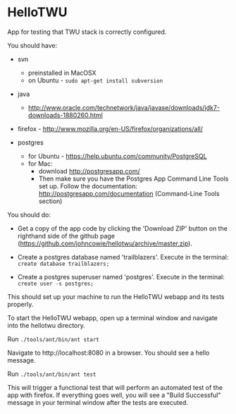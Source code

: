 HelloTWU
========

App for testing that TWU stack is correctly configured.

You should have:

* svn
    * preinstalled in MacOSX
     * on Ubuntu - ```sudo apt-get install subversion```
* java
     * http://www.oracle.com/technetwork/java/javase/downloads/jdk7-downloads-1880260.html
* firefox - http://www.mozilla.org/en-US/firefox/organizations/all/

* postgres
     * for Ubuntu - https://help.ubuntu.com/community/PostgreSQL
     * for Mac:
       * download http://postgresapp.com/
       * Then make sure you have the Postgres App Command Line Tools set up. Follow the documentation: http://postgresapp.com/documentation (Command-Line Tools section)

You should do:

* Get a copy of the app code by clicking the 'Download ZIP' button on the righthand side of the github page (https://github.com/johncowie/hellotwu/archive/master.zip).

* Create a postgres database named 'trailblazers'. Execute in the terminal:
  ```create database trailblazers;```
  
* Create a postgres superuser named 'postgres'. Execute in the terminal:
  ```create user -s postgres;```

This should set up your machine to run the HelloTWU webapp and its tests properly.

To start the HelloTWU webapp, open up a terminal window and navigate into the hellotwu directory.

Run ```./tools/ant/bin/ant start```

Navigate to http://localhost:8080 in a browser. You should see a hello message.

Run ```./tools/ant/bin/ant test```

This will trigger a functional test that will perform an automated test of the app with firefox. If everything goes well, you will see a "Build Successful" message in your terminal window after the tests are executed.
